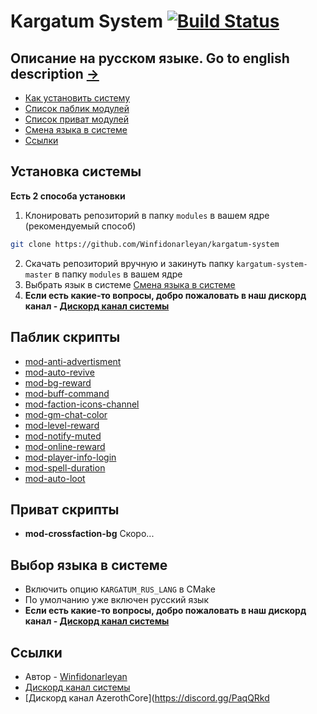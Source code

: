 # Kargatum System [![Build Status](https://travis-ci.com/Winfidonarleyan/kargatum-system.svg?branch=master)](https://travis-ci.com/Winfidonarleyan/kargatum-system)

## Описание на русском языке. Go to english description [->](https://github.com/Winfidonarleyan/kargatum-system/blob/master/README_eng.md)

* [Как установить систему](#установка-системы)
* [Список паблик модулей](#паблик-скрипты)
* [Список приват модулей](#приват-скрипты)
* [Смена языка в системе](#выбор-языка-в-системе)
* [Ссылки](#ссылки)

## Установка системы
**Есть 2 способа установки**
1. Клонировать репозиторий в папку `modules` в вашем ядре (рекомендуемый способ)
```sh
git clone https://github.com/Winfidonarleyan/kargatum-system
```
2. Скачать репозиторий вручную и закинуть папку `kargatum-system-master` в папку `modules` в вашем ядре
3. Выбрать язык в системе [Смена языка в системе](#выбор-языка-в-системе)
4. **Если есть какие-то вопросы, добро пожаловать в наш дискорд канал - [Дискорд канал системы](https://discord.gg/xCwPqdq)**

## Паблик скрипты
- [mod-anti-advertisment](https://github.com/Winfidonarleyan/kargatum-system/tree/master/src/mod-anti-advertisment/README.md)
- [mod-auto-revive](https://github.com/Winfidonarleyan/kargatum-system/blob/master/src/mod-auto-revive/README.md)
- [mod-bg-reward](https://github.com/Winfidonarleyan/kargatum-system/blob/master/src/mod-bg-reward/README.md)
- [mod-buff-command](https://github.com/Winfidonarleyan/kargatum-system/blob/master/src/mod-buff-command/README.md)
- [mod-faction-icons-channel](https://github.com/Winfidonarleyan/kargatum-system/blob/master/src/mod-faction-icons-channel/README.md)
- [mod-gm-chat-color](https://github.com/Winfidonarleyan/kargatum-system/blob/master/src/mod-gm-chat-color/README.md)
- [mod-level-reward](https://github.com/Winfidonarleyan/kargatum-system/blob/master/src/mod-level-reward/README.md)
- [mod-notify-muted](https://github.com/Winfidonarleyan/kargatum-system/blob/master/src/mod-notify-muted/README.md)
- [mod-online-reward](https://github.com/Winfidonarleyan/kargatum-system/blob/master/src/mod-online-reward/README.md)
- [mod-player-info-login](https://github.com/Winfidonarleyan/kargatum-system/blob/master/src/mod-player-info-login/README.md)
- [mod-spell-duration](https://github.com/Winfidonarleyan/kargatum-system/blob/master/src/mod-spell-duration/README.md)
- [mod-auto-loot](https://github.com/Winfidonarleyan/kargatum-system/blob/master/src/mod-auto-loot/README.md)

## Приват скрипты
- **mod-crossfaction-bg** Скоро...

## Выбор языка в системе
- Включить опцию `KARGATUM_RUS_LANG` в CMake
- По умолчанию уже включен русский язык
- **Если есть какие-то вопросы, добро пожаловать в наш дискорд канал - [Дискорд канал системы](https://discord.gg/xCwPqdq)**

## Ссылки
- Автор - [Winfidonarleyan](https://github.com/Winfidonarleyan)
- [Дискорд канал системы](https://discord.gg/EakzBBB)
- [Дискорд канал AzerothCore](https://discord.gg/PaqQRkd

